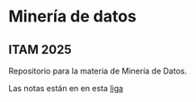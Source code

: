 # Minería de datos

## ITAM 2025

Repositorio para la materia de Minería de Datos.

Las notas están en en esta [liga](https://nasaul.github.io/mineria_datos_itam/)
